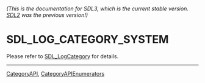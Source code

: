 ###### (This is the documentation for SDL3, which is the current stable version. [SDL2](https://wiki.libsdl.org/SDL2/) was the previous version!)
# SDL_LOG_CATEGORY_SYSTEM

Please refer to [SDL_LogCategory](SDL_LogCategory) for details.

----
[CategoryAPI](CategoryAPI), [CategoryAPIEnumerators](CategoryAPIEnumerators)

